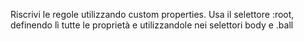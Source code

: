 Riscrivi le regole utilizzando custom properties.
Usa il selettore :root, definendo lì tutte le proprietà e utilizzandole nei selettori body e .ball 